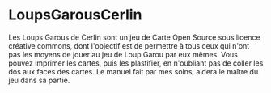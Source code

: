 # LoupsGarousCerlin
Les Loups Garous de Cerlin sont un jeu de Carte Open Source sous licence créative commons, dont l'objectif est de permettre à tous ceux qui n'ont pas les moyens de jouer au jeu de Loup Garou par eux mêmes.
Vous pouvez imprimer les cartes, puis les plastifier, en n'oubliant pas de coller les dos aux faces des cartes.
Le manuel fait par mes soins, aidera le maître du jeu dans sa partie.

